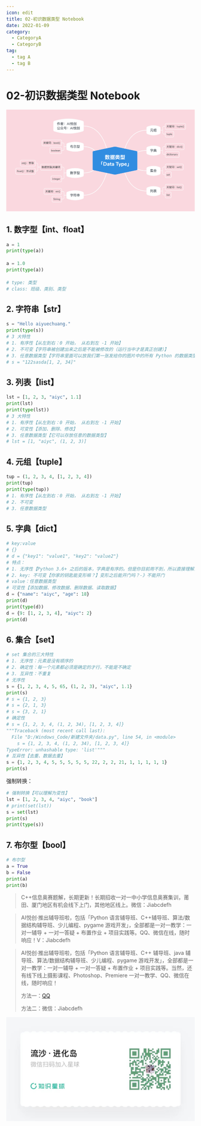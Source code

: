 ```yaml
---
icon: edit
title: 02-初识数据类型 Notebook
date: 2022-01-09
category:
  - CategoryA
  - CategoryB
tag:
  - tag A
  - tag B
---
```




# 02-初识数据类型 Notebook

![img](./02.assets/blog202205061310294.png)

## 1. 数字型【int、float】

```python
a = 1
print(type(a))

a = 1.0
print(type(a))

# type: 类型
# class: 班级、类别、类型
```



## 2. 字符串【str】

```python
s = "Hello aiyuechuang."
print(type(s))
# 3 大特性
# 1. 有序性【从左到右：0 开始， 从右到左 -1 开始】
# 2. 不可变【字符串被创建出来之后是不能被修改的（运行当中才是真正创建）】
# 3. 任意数据类型【字符串里面可以放我们第一张发给你的图片中的所有 Python 的数据类型】
# s = "122sasda[1, 2, 34]"
```



## 3. 列表【list】

```python
lst = [1, 2, 3, "aiyc", 1.1]
print(lst)
print(type(lst))
# 3 大特性
# 1. 有序性【从左到右：0 开始， 从右到左 -1 开始】
# 2. 可变性【添加、删除、修改】
# 3. 任意数据类型【它可以存放任意的数据类型】
# lst = [1, "aiyc", (1, 2, 3)]
```



## 4. 元组【tuple】

```python
tup = (1, 2, 3, 4, [1, 2, 3, 4])
print(tup)
print(type(tup))
# 1. 有序性【从左到右：0 开始， 从右到左 -1 开始】
# 2. 不可变
# 3. 任意数据类型
```



## 5. 字典【dict】

```python
# key:value
# {}
# d = {"key1": "value1", "key2": "value2"}
# 特点：
# 1. 无序性【Python 3.6+ 之后的版本，字典是有序的。但是你目前用不到，所以直接理解为无序即可】
# 2. key: 不可变【你家的钥匙能变形嘛？】变形之后能开门吗？-》不能开门
# value：任意数据类型
# 可变性【添加数据、修改数据、删除数据、读取数据】
d = {"name": "aiyc", "age": 18}
print(d)
print(type(d))
d = {9: [1, 2, 3, 4], "aiyc": 2}
print(d)
```



## 6. 集合【set】

```python
# set 集合的三大特性
# 1. 无序性：元素是没有顺序的
# 2. 确定性：每一个元素都必须是确定的才行，不能是不确定
# 3. 互异性：不重复
# 无序性
s = {1, 2, 3, 4, 5, 65, (1, 2, 3), "aiyc", 1.1}
print(s)
# s = {1, 2, 3}
# s = {2, 1, 3}
# s = {3, 2, 1}
# 确定性
# s = {1, 2, 3, 4, (1, 2, 34), [1, 2, 3, 4]}
"""Traceback (most recent call last):
  File "D:/Windows_Code/新建文件夹/data.py", line 54, in <module>
    s = {1, 2, 3, 4, (1, 2, 34), [1, 2, 3, 4]}
TypeError: unhashable type: 'list'"""
# 互异性【去重、数据去重】
s = {1, 2, 3, 4, 5, 5, 5, 5, 5, 22, 2, 2, 21, 1, 1, 1, 1, 1}
print(s)
```

强制转换：

```python
# 强制转换【可以理解为变性】
lst = [1, 2, 3, 4, "aiyc", "book"]
# print(set(lst))
s = set(lst)
print(s)
print(type(s))
```



## 7. 布尔型【bool】

```python
# 布尔型
a = True
b = False
print(a)
print(b)
```



> C++信息奥赛题解，长期更新！长期招收一对一中小学信息奥赛集训，莆田、厦门地区有机会线下上门，其他地区线上。微信：Jiabcdefh

> AI悦创·推出辅导班啦，包括「Python 语言辅导班、C++辅导班、算法/数据结构辅导班、少儿编程、pygame 游戏开发」，全部都是一对一教学：一对一辅导 + 一对一答疑 + 布置作业 + 项目实践等。QQ、微信在线，随时响应！V：Jiabcdefh
> 

> AI悦创·推出辅导班啦，包括「Python 语言辅导班、C++ 辅导班、java 辅导班、算法/数据结构辅导班、少儿编程、pygame 游戏开发」，全部都是一对一教学：一对一辅导 + 一对一答疑 + 布置作业 + 项目实践等。当然，还有线下线上摄影课程、Photoshop、Premiere 一对一教学、QQ、微信在线，随时响应！
>
> 方法一：[QQ](http://wpa.qq.com/msgrd?v=3&uin=1432803776&site=qq&menu=yes)
>
> 方法二：微信：Jiabcdefh

![](./zsxq.jpg)
